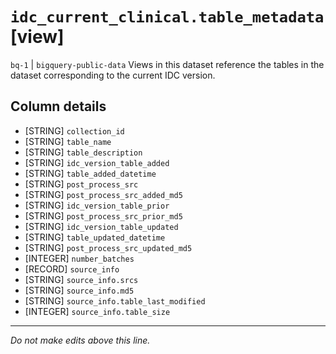 # `idc_current_clinical.table_metadata` [view]
`bq-1` | `bigquery-public-data`
Views in this dataset reference the tables in the dataset corresponding to the current IDC version.

## Column details
* [STRING]    `collection_id`
* [STRING]    `table_name`
* [STRING]    `table_description`
* [STRING]    `idc_version_table_added`
* [STRING]    `table_added_datetime`
* [STRING]    `post_process_src`
* [STRING]    `post_process_src_added_md5`
* [STRING]    `idc_version_table_prior`
* [STRING]    `post_process_src_prior_md5`
* [STRING]    `idc_version_table_updated`
* [STRING]    `table_updated_datetime`
* [STRING]    `post_process_src_updated_md5`
* [INTEGER]   `number_batches`
* [RECORD]    `source_info`
* [STRING]    `source_info.srcs`
* [STRING]    `source_info.md5`
* [STRING]    `source_info.table_last_modified`
* [INTEGER]   `source_info.table_size`

-------------------------------------------------------------------------------
*Do not make edits above this line.*
